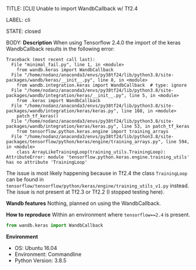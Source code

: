 TITLE:
[CLI] Unable to import WandbCallback w/ Tf2.4

LABEL:
cli

STATE:
closed

BODY:
**Description**
When using Tensorflow 2.4.0 the import of the keras WandbCallback results in the following error:
```
Traceback (most recent call last):
  File "minimal_fail.py", line 1, in <module>
    from wandb.keras import WandbCallback
  File "/home/nodanz/anaconda3/envs/py38tf24/lib/python3.8/site-packages/wandb/keras/__init__.py", line 8, in <module>
    from wandb.integration.keras import WandbCallback  # type: ignore
  File "/home/nodanz/anaconda3/envs/py38tf24/lib/python3.8/site-packages/wandb/integration/keras/__init__.py", line 5, in <module>
    from .keras import WandbCallback
  File "/home/nodanz/anaconda3/envs/py38tf24/lib/python3.8/site-packages/wandb/integration/keras/keras.py", line 168, in <module>
    patch_tf_keras()
  File "/home/nodanz/anaconda3/envs/py38tf24/lib/python3.8/site-packages/wandb/integration/keras/keras.py", line 53, in patch_tf_keras
    from tensorflow.python.keras.engine import training_arrays
  File "/home/nodanz/anaconda3/envs/py38tf24/lib/python3.8/site-packages/tensorflow/python/keras/engine/training_arrays.py", line 594, in <module>
    class ArrayLikeTrainingLoop(training_utils.TrainingLoop):
AttributeError: module 'tensorflow.python.keras.engine.training_utils' has no attribute 'TrainingLoop'
```
The issue is most likely happening because in Tf2.4 the class `TrainingLoop` can be found in `tensorflow/tensorflow/python/keras/engine/training_utils_v1.py` instead. The issue is not present at Tf2.3 or Tf2.2 (I stopped testing here).

**Wandb features**
Nothing, planned on using the WandbCallback.

**How to reproduce**
Within an environment where `tensorflow==2.4` is present.
```python
from wandb.keras import WandbCallback
``` 

**Environment**
- OS: Ubuntu 16.04
- Environment: Commandline
- Python Version: 3.8.5


